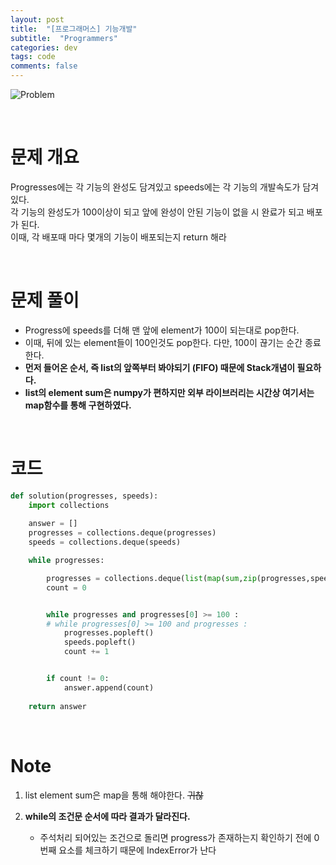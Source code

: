 ```yaml
---
layout: post
title:  "[프로그래머스] 기능개발"
subtitle:  "Programmers"
categories: dev
tags: code
comments: false
---
```


![Problem](https://swha0105.github.io/assets/code_practice/P_develop.JPG)

<br/>

# 문제 개요

Progresses에는 각 기능의 완성도 담겨있고 speeds에는 각 기능의 개발속도가 담겨있다.  
각 기능의 완성도가 100이상이 되고 앞에 완성이 안된 기능이 없을 시 완료가 되고 배포가 된다.    
이때, 각 배포때 마다 몇개의 기능이 배포되는지 return 해라

<br/>

# 문제 풀이

- Progress에 speeds를 더해 맨 앞에 element가 100이 되는대로 pop한다. 
- 이때, 뒤에 있는 element들이 100인것도 pop한다. 다만, 100이 끊기는 순간 종료한다.
- **먼저 들어온 순서, 즉 list의 앞쪽부터 봐야되기 (FIFO) 때문에 Stack개념이 필요하다.** 
- **list의 element sum은 numpy가 편하지만 외부 라이브러리는 시간상 여기서는 map함수를 통해 구현하였다.**

<br/>

# 코드 

```python 
def solution(progresses, speeds):
    import collections
    
    answer = []
    progresses = collections.deque(progresses)
    speeds = collections.deque(speeds)

    while progresses:

        progresses = collections.deque(list(map(sum,zip(progresses,speeds))))
        count = 0


        while progresses and progresses[0] >= 100 :
        # while progresses[0] >= 100 and progresses :
            progresses.popleft()
            speeds.popleft()
            count += 1


        if count != 0:
            answer.append(count)        
    
    return answer

```

<br/>

# Note

1. list element sum은 map을 통해 해야한다. ~~귀찮~~  

2. **while의 조건문 순서에 따라 결과가 달라진다.**
    - 주석처리 되어있는 조건으로 돌리면 progress가 존재하는지 확인하기 전에 0번째 요소를 체크하기 때문에 IndexError가 난다

